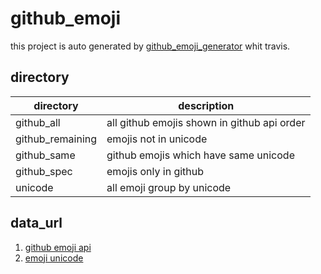 # github_emoji
this project is auto generated by [github_emoji_generator](https://github.com/liguoqinjim/github_emoji_generator) whit travis.

## directory
|directory|description|
|---|---|
|github_all|all github emojis shown in github api order|
|github_remaining|emojis not in unicode|
|github_same|github emojis which have same unicode|
|github_spec|emojis only in github|
|unicode|all emoji group by unicode|

## data_url
1. [github emoji api](https://api.github.com/emojis)
2. [emoji unicode](https://unicode.org/emoji/charts/full-emoji-list.html)